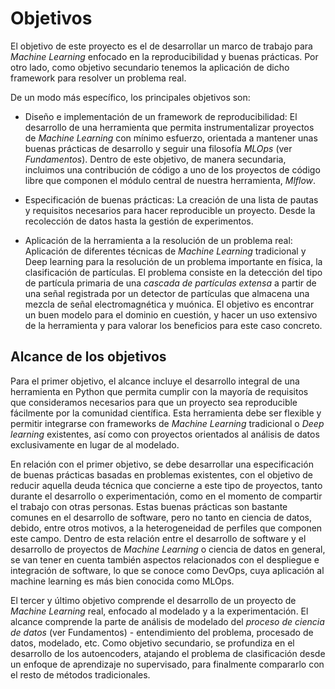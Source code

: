 # Objetivos


El objetivo de este proyecto es el de desarrollar un marco de trabajo para *Machine Learning* enfocado
en la reproducibilidad y buenas prácticas. Por otro lado, como objetivo
secundario tenemos la aplicación de dicho framework para resolver un problema real.


De un modo más específico, los principales objetivos son:

- Diseño e implementación de un framework de reproducibilidad: El desarrollo de una herramienta 
que permita instrumentalizar proyectos de *Machine Learning* con mínimo esfuerzo, orientada a mantener unas buenas
prácticas de desarrollo y seguir una filosofía *MLOps* (ver *Fundamentos*). Dentro de este objetivo, de manera secundaria, incluimos
una contribución de código a uno de los proyectos de código libre que componen el módulo central de nuestra
herramienta, *Mlflow*.

- Especificación de buenas prácticas: La creación de una lista de pautas y requisitos necesarios para
hacer reproducible un proyecto. Desde la recolección de datos hasta la gestión de experimentos.

- Aplicación de la herramienta a la resolución de un problema real: Aplicación de diferentes técnicas de *Machine
Learning* tradicional y Deep learning para la resolución de un problema importante en física, la clasificación de partículas.
El problema consiste en la detección del tipo de partícula primaria de una *cascada de partículas extensa*
a partir de una señal registrada por un detector de partículas que almacena una mezcla de señal electromagnética y muónica.
El objetivo es encontrar un buen modelo  para el dominio en cuestión, y hacer un uso extensivo de la herramienta
y para valorar los beneficios para este caso concreto.


## Alcance de los objetivos

Para el primer objetivo, el alcance incluye el desarrollo integral de una herramienta en Python
que permita cumplir con la mayoría de requisitos que consideramos necesarios para que un proyecto
sea reproducible fácilmente por la comunidad científica. Esta herramienta debe ser flexible y permitir
integrarse con frameworks de *Machine Learning* tradicional o *Deep learning* existentes, así como con proyectos orientados
al análisis de datos exclusivamente en lugar de al modelado.

En relación con el primer objetivo, se debe desarrollar una especificación de buenas prácticas basadas en
problemas existentes, con el objetivo de reducir aquella deuda técnica que concierne a este tipo de proyectos,
tanto durante el desarrollo o experimentación, como en el momento de compartir el trabajo con otras personas.
Estas buenas prácticas son bastante comunes en el desarrollo de software, pero no tanto en ciencia de datos,
debido, entre otros motivos, a la heterogeneidad de perfiles que componen este campo. Dentro de esta relación
entre el desarrollo de software y el desarrollo de proyectos de *Machine Learning* o ciencia de datos en general,
se van tener en cuenta también aspectos relacionados con el despliegue e integración de software, lo
que se conoce como DevOps, cuya aplicación al machine learning es más bien conocida como MLOps.

El tercer y último objetivo comprende el desarrollo de un proyecto de *Machine Learning* real, enfocado al modelado
y a la experimentación. El alcance comprende la parte de análisis de modelado del *proceso de ciencia de datos* (ver Fundamentos) -
entendimiento del problema, procesado de datos, modelado, etc. Como objetivo secundario, se profundiza en el desarrollo
de los autoencoders, atajando el problema de clasificación desde un enfoque de aprendizaje no supervisado, para
finalmente compararlo con el resto de métodos tradicionales.
